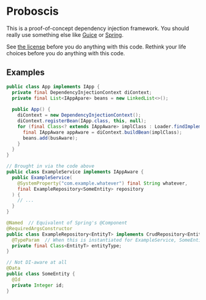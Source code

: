 # Proboscis

This is a proof-of-concept dependency injection framework.
You should really use something else like [Guice] or [Spring].

See [the license](LICENSE.txt) before you do anything with this code.
Rethink your life choices before you do anything with this code.

[Guice]: https://github.com/google/guice
[Spring]: https://spring.io/

## Examples

```java
public class App implements IApp {
  private final DependencyInjectionContext diContext;
  private final List<IAppApare> beans = new LinkedList<>();
  
  public App() {
    diContext = new DependencyInjectionContext();
    diContext.registerBean(IApp.class, this, null);
    for (final Class<? extends IAppAware> implClass : Loader.findImplementations(IAppAware.class)) {
      final IAppAware appAware = diContext.buildBean(implClass);
      beans.add(busAware);
    }
  }
}

// Brought in via the code above
public class ExampleService implements IAppAware {
  public ExampleService(
    @SystemProperty("com.example.whatever") final String whatever,
    final ExampleRepository<SomeEntity> repository
  ) {
    // ...
  }
}

@Named  // Equivalent of Spring's @Component
@RequiredArgsConstructor
public class ExampleRepository<EntityT> implements CrudRepository<EntityT, Integer> {
  @TypeParam  // When this is instantiated for ExampleService, SomeEntity.class is injected here
  private final Class<EntityT> entityType;
}

// Not DI-aware at all
@Data
public class SomeEntity {
  @Id
  private Integer id;
}
```